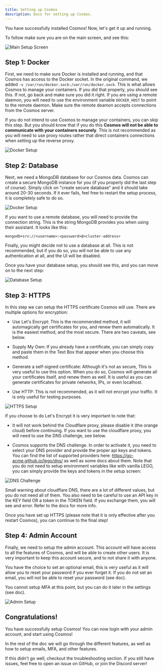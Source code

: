 ```yaml
---
title: Setting up Cosmos
description: Docs for setting up Cosmos.
---
```


You have successfully installed Cosmos! Now, let's get it up and running. 

To follow make sure you are on the main screen, and see this:

![Main Setup Screen](../../../assets/setup_1.png)

## Step 1: Docker

First, we need to make sure Docker is installed and running, and that Cosmos has access to the Docker socket. In the original command, we added `-v /var/run/docker.sock:/var/run/docker.sock`. This is what allows Cosmos to manage your containers. If you did that properly, you should see this. If not, go back and make sure you did it right. If you are using a remote daemon, you will need to use the environment variable `DOCKER_HOST` to point to the remote daemon. Make sure the remote deamon accepts connections from the Cosmos server.

If you do not intend to use Cosmos to manage your containers, you can skip this step. But you should know that if you do this **Cosmos will not be able to communicate with your containers securely**. This is not recommended as you will need to use proxy routes rather that direct containers connections when setting up the reverse proxy.

![Docker Setup](../../../assets/setup_2.png)


## Step 2: Database

Next, we need a MongoDB database for our Cosmos data. Cosmos can create a secure MongoDB instance for you (if you properly did the last step of course). Simply click on "create secure database" and it should take around 20-30 seconds. If it ever fails, feel free to restart the setup process, it is completely safe to do so.

![Docker Setup](../../../assets/setup_3.png)

If you want to use a remote database, you will need to provide the connection string. This is the string MongoDB provides you when using their assistant. It looks like this:

```
mongodb+srv://<username>:<password>@<cluster-address>
```

Finally, you might decide not to use a database at all. This is not recommended, but if you do so, you will not be able to use any authentication at all, and the UI will be disabled.

Once you have your database setup, you should see this, and you can move on to the next step:

![Database Setup](../../../assets/setup_4.png)

## Step 3: HTTPS

In this step we can setup the HTTPS certificate Cosmos will use. There are multiple options for encryption:


* Use Let's Encrypt: This is the recommended method, it will automagically get certificates for you, and renew them automatically. It is the easiest method, and the most secure. There are two caveats, see below.

* Supply My Own: If you already have a certificate, you can simply copy and paste them in the Text Box that appear when you choose this method.

* Generate a self-signed certificate: Although it's not as secure, This is very useful to use this option. When you do so, Cosmos will generate all your certificates itself, and renew them as well. It is useful as you can generate certificates for private networks, IPs, or even localhost.

* Use HTTP: This is not recommended, as it will not encrypt your traffic. It is only useful for testing purposes.

![HTTPS Setup](../../../assets/setup_5.png)

If you choose to do Let's Encrypt it is very important to note that:

* It will not work behind the Cloudflare proxy, please disable it (the orange cloud) before continuing. If you want to use the cloudflare proxy, you will need to use the DNS challenge, see below.

* Cosmos supports the DNS challenge. In order to activate it, you need to select your DNS provider and provide the proper api keys and tokens. You can find the list of supported providers here: https://go-acme.github.io/lego/dns/ as well as some docs about them. Note that you do not need to setup environment variables like with vanilla LEGO, you can simply provide the keys and tokens in the setup screen:

![DNS Challenge](../../../assets/setup_6.png)

Small warning about cloudflare DNS, there are a lot of different values, but you do not need all of them. You also need to be careful to use an API key in the KEY field OR a token in the TOKEN field. If you exchange them, you will see and error. Refer to the docs for more info.

Once you have set up HTTPS (please note that it is only effective after you restart Cosmos), you can continue to the final step!

## Step 4: Admin Account

Finally, we need to setup the admin account. This account will have access to all the features of Cosmos, and will be able to create other users. It is very important to keep this account secure, and to not share it with anyone.

You have the choice to set an optional email, this is very useful as it will allow you to reset your password if you ever forget it. If you do not set an email, you will not be able to reset your password (see doc).

You cannot setup MFA at this point, but you can do it later in the settings (see doc).

![Admin Setup](../../../assets/setup_7.png)

## Congratulations!

You have successfully setup Cosmos! You can now login with your admin account, and start using Cosmos!

In the rest of the doc we will go through the different features, as well as how to setup emails, MFA, and other features.

If this didn't go well, checkout the troubleshooting section. If you still have issues, feel free to open an issue on GitHub, or join the Discord server!